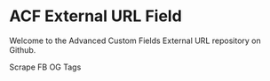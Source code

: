 # ACF External URL Field

Welcome to the Advanced Custom Fields External URL repository on Github.

Scrape FB OG Tags